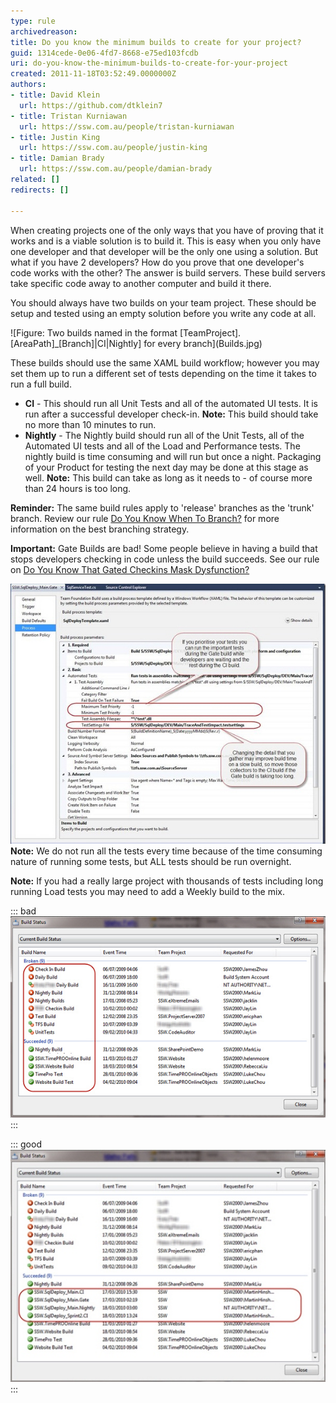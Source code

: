 ```yaml
---
type: rule
archivedreason: 
title: Do you know the minimum builds to create for your project?
guid: 1314cede-0e06-4fd7-8668-e75ed103fcdb
uri: do-you-know-the-minimum-builds-to-create-for-your-project
created: 2011-11-18T03:52:49.0000000Z
authors:
- title: David Klein
  url: https://github.com/dtklein7
- title: Tristan Kurniawan
  url: https://ssw.com.au/people/tristan-kurniawan
- title: Justin King
  url: https://ssw.com.au/people/justin-king
- title: Damian Brady
  url: https://ssw.com.au/people/damian-brady
related: []
redirects: []

---
```


When creating projects one of the only ways that you have of proving that it works and is a viable solution is to build it. This is easy when you only have one developer and that developer will be the only one using a solution. But what if you have 2 developers? How do you prove that one developer's code works with the other? The answer is build servers. These build servers take specific code away to another computer and build it there.

You should always have two builds on your team project. These should be setup and tested using an empty solution before you write any code at all.

<!--endintro-->

![Figure: Two builds named in the format [TeamProject].[AreaPath]\_[Branch]|CI|Nightly] for every branch](Builds.jpg)

These builds should use the same XAML build workflow; however you may set them up to run a different set of tests depending on the time it takes to run a full build.  

* **CI** - This should run all Unit Tests and all of the automated UI tests. It is run after a successful developer check-in.
  **Note:** This build should take no more than 10 minutes to run.
* **Nightly** - The Nightly build should run all of the Unit Tests, all of the Automated UI tests and all of the Load and Performance tests. The nightly build is time consuming and will run but once a night. Packaging of your Product for testing the next day may be done at this stage as well.
  **Note:** This build can take as long as it needs to - of course more than 24 hours is too long.

**Reminder:** The same build rules apply to 'release' branches as the 'trunk' branch. Review our rule [Do You Know When To Branch?](/do-you-know-when-to-branch) for more information on the best branching strategy.  

**Important:** Gate Builds are bad! Some people believe in having a build that stops developers checking in code unless the build succeeds. See our rule on [Do You Know That Gated Checkins Mask Dysfunction?](/do-you-know-that-gated-checkins-mask-dysfunction)

![Figure: You can control what tests are run and what data is collected while they are running](ControlTestAndData.jpg)
**Note:** We do not run all the tests every time because of the time consuming nature of running some tests, but ALL tests should be run overnight.  

**Note:** If you had a really large project with thousands of tests including long running Load tests you may need to add a Weekly build to the mix.  

::: bad
![Figure: Bad example - you can't tell what these builds do if they are in a larger list](BuildStatus01.jpg)
:::

::: good
![Figure: Good example - you know exactly what project, branch and type of build these are for](BuildStatus02.jpg) 
:::
